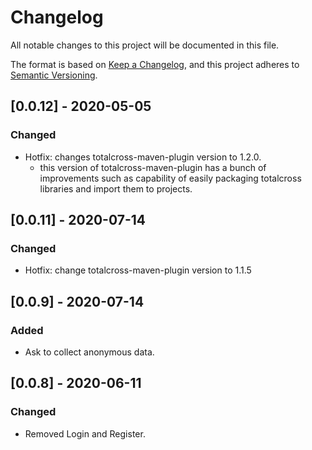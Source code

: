 # Changelog
All notable changes to this project will be documented in this file.

The format is based on [Keep a Changelog](https://keepachangelog.com/en/1.0.0/),
and this project adheres to [Semantic Versioning](https://semver.org/spec/v2.0.0.html).

## [0.0.12] - 2020-05-05
### Changed
- Hotfix: changes totalcross-maven-plugin version to 1.2.0.
  - this version of totalcross-maven-plugin has a bunch of improvements such as capability of easily packaging totalcross libraries and import them to projects.

## [0.0.11] - 2020-07-14
### Changed
- Hotfix: change totalcross-maven-plugin version to 1.1.5

## [0.0.9] - 2020-07-14
### Added
- Ask to collect anonymous data.

## [0.0.8] - 2020-06-11
### Changed
- Removed Login and Register.